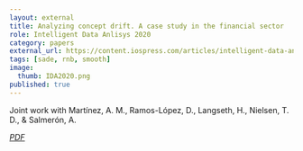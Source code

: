 ```yaml
---
layout: external
title: Analyzing concept drift. A case study in the financial sector
role: Intelligent Data Anlisys 2020
category: papers
external_url: https://content.iospress.com/articles/intelligent-data-analysis/ida194515
tags: [sade, rnb, smooth]
image:
  thumb: IDA2020.png
published: true
---
```


Joint work with Martínez, A. M., Ramos-López, D., Langseth, H., Nielsen, T. D., & Salmerón, A.


<!--

We present a novel analysis of the expected risk of weighted majority vote in multiclass classification. The analysis takes correlation of predictions by ensemble members into account and provides a bound that is amenable to efficient minimization, which yields improved weighting for the majority vote. We also provide a specialized version of our bound for binary classification, which allows to exploit additional unlabeled data for tighter risk estimation. In experiments, we apply the bound to improve weighting of trees in random forests and show that, in contrast to the commonly used first order bound, minimization of the new bound typically does not lead to degradation of the test error of the ensemble.


Masegosa, A. R., Martínez, A. M., Ramos-López, D., Langseth, H., Nielsen, T. D., & Salmerón, A. (2020). Analyzing concept drift: A case study in the financial sector. Intelligent Data Analysis, 24(3), 665-688.

-->
<a href="https://content.iospress.com/articles/intelligent-data-analysis/ida194515"><i class="fa fa-file-pdf-o" aria-hidden="true"> PDF</i></a> 
